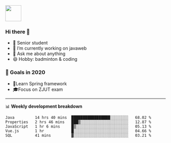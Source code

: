 <img src="https://github.com/egoist/egoist/raw/master/balloon.gif" width="50">

### Hi there 🐏

- 🌱 Senior student
- 🔭 I’m currently working on javaweb
- 💬 Ask me about anything
- 😄 Hobby: badminton & coding

### 🚀 Goals in 2020
+ 🍃Learn Spring framework
+ 🎓Focus on ZJUT exam
-------

📊 **Weekly development breakdown**
<!--START_SECTION:waka-->
```text
Java         14 hrs 40 mins  █████████████████░░░░░░░░   68.02 % 
Properties   2 hrs 46 mins   ███▒░░░░░░░░░░░░░░░░░░░░░   12.87 % 
JavaScript   1 hr 6 mins     █▒░░░░░░░░░░░░░░░░░░░░░░░   05.13 % 
Vue.js       1 hr            █░░░░░░░░░░░░░░░░░░░░░░░░   04.66 % 
SQL          41 mins         ▓░░░░░░░░░░░░░░░░░░░░░░░░   03.21 % 
```
<!--END_SECTION:waka-->
